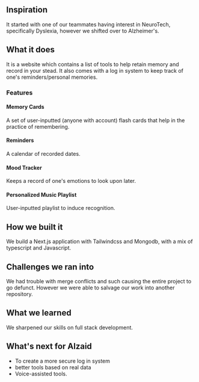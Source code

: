 ## Inspiration
It started with one of our teammates having interest in NeuroTech, specifically Dyslexia, however we shifted over to Alzheimer's.
## What it does
It is a website which contains a list of tools to help retain memory and record in your stead. It also comes with a log in system to keep track of one's reminders/personal memories.

### Features
#### Memory Cards
A set of user-inputted (anyone with account) flash cards that help in the practice of remembering.
#### Reminders
A calendar of recorded dates.
#### Mood Tracker
Keeps a record of one's emotions to look upon later.
#### Personalized Music Playlist
User-inputted playlist to induce recognition.

## How we built it
We build a Next.js application with Tailwindcss and Mongodb, with a mix of typescript and Javascript.

## Challenges we ran into
We had trouble with merge conflicts and such causing the entire project to go defunct. However we were able to salvage our work into another repository.

## What we learned
We sharpened our skills on full stack development.

## What's next for Alzaid
- To create a more secure log in system
- better tools based on real data
- Voice-assisted tools.